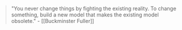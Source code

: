 
>"You never change things by fighting the existing reality. To change something, build a new model that makes the existing model obsolete." - [[Buckminster Fuller]]
